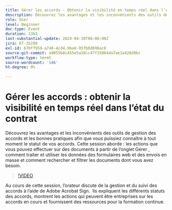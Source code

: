 ```yaml
---
title: Gérer les accords - Obtenir la visibilité en temps réel dans l’état du contrat
description: Découvrez les avantages et les inconvénients des outils de gestion des accords et les bonnes pratiques afin que vous puissiez connaître à tout moment le statut de vos accords.
role: User
level: Beginner
doc-type: Event
duration: 1363
last-substantial-update: 2024-04-30T00:00:00Z
jira: KT-15299
exl-id: 670ff959-a740-4cd4-96a8-95fb0d696ac8
source-git-commit: a9055b8c455e5a28cc47f350644a7ae1a428d9bc
workflow-type: tm+mt
source-wordcount: '146'
ht-degree: 0%

---
```


# Gérer les accords : obtenir la visibilité en temps réel dans l’état du contrat

Découvrez les avantages et les inconvénients des outils de gestion des accords et les bonnes pratiques afin que vous puissiez connaître à tout moment le statut de vos accords. Cette session aborde : les actions que vous pouvez effectuer sur des documents à partir de l’onglet Gérer , comment traiter et utiliser les données des formulaires web et des envois en masse et comment rechercher et filtrer les documents dont vous avez besoin.

>[!VIDEO](https://video.tv.adobe.com/v/3428190/?learn=on)

Au cours de cette session, l’orateur discute de la gestion et du suivi des accords à l’aide de Adobe Acrobat Sign. &#x200B; Ils expliquent les différents statuts des accords, montrent les actions qui peuvent être entreprises sur les accords en cours et fournissent des ressources pour la formation continue.
